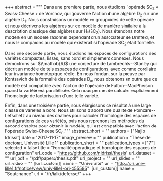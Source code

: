+++
abstract = """
Dans une première partie, nous étudions l'opérade SC<sub>2</sub> « Swiss-Cheese » de Voronov, qui gouverne l'action d'une algèbre D<sub>2</sub> sur une algèbre D<sub>1</sub>.
Nous construisons un modèle en groupoïdes de cette opérade et nous décrivons les algèbres sur ce modèle de manière similaire à la description classique des algèbres sur H<sub>*</sub>(SC<sub>2</sub>).
Nous étendons notre modèle en un modèle rationnel dépendant d'un associateur de Drinfeld, et nous le comparons au modèle qui existerait si l'opérade SC<sub>2</sub> était formelle.

Dans une seconde partie, nous étudions les espaces de configurations des variétés compactes, lisses, sans bord et simplement connexes.
Nous démontrons sur $\\mathbb{R}$ une conjecture de Lambrechts--Stanley qui décrit un modèle de tels espaces de configurations, avec comme corollaire leur invariance homotopique réelle.
En nous fondant sur la preuve par Kontsevich de la formalité des opérades D<sub>n</sub>, nous obtenons en outre que ce modèle est compatible avec l'action de l'opérade de Fulton--MacPherson quand la variété est parallélisée.
Cela nous permet de calculer explicitement l'homologie de factorisation d'une telle variété.

Enfin, dans une troisième partie, nous élargissons ce résultat à une large classe de variétés à bord.
Nous utilisons d'abord une dualité de Poincaré--Lefschetz au niveau des chaînes pour calculer l'homologie des espaces de configurations de ces variétés, puis nous reprenons les méthodes du second chapitre pour obtenir le modèle, qui est compatible avec l'action de l'opérade Swiss-Cheese SC<sub>n</sub>."""
abstract_short = ""
authors = ["Najib Idrissi"]
date = "2017-11-17"
image_preview = ""
publication = "Thèse de doctorat, Université Lille 1"
publication_short = ""
publication_types = ["7"]
selected = false
title = "Formalité opéradique et homotopie des espaces de configuration"
url_code = "https://github.com/nidrissi/thesis"
url_dataset = ""
url_pdf = "/pdf/papers/thesis.pdf"
url_project = ""
url_slides = ""
url_video = ""
[[url_custom]]
name = "Université"
url = "http://ori.univ-lille1.fr/notice/view/univ-lille1-ori-455595"
[[url_custom]]
name = "Soutenance"
url = "/fr/talk/defense/"
+++
